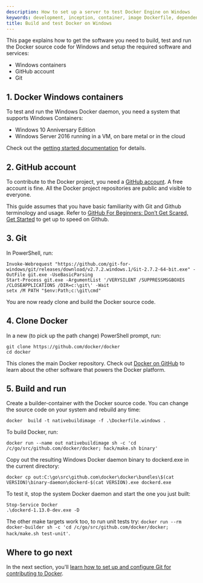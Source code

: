 ```yaml
---
description: How to set up a server to test Docker Engine on Windows
keywords: development, inception, container, image Dockerfile, dependencies, Go, artifacts, windows
title: Build and test Docker on Windows
---
```


This page explains how to get the software you need to build, test and run the Docker source code for Windows and setup the required software and services:

- Windows containers
- GitHub account
- Git

## 1. Docker Windows containers

To test and run the Windows Docker daemon, you need a system that supports Windows Containers:

 * Windows 10 Anniversary Edition
 * Windows Server 2016 running in a VM, on bare metal or in the cloud

Check out the [getting started documentation](https://github.com/docker/labs/blob/master/windows/windows-containers/Setup.md) for details.

## 2. GitHub account

To contribute to the Docker project, you need a <a href="https://github.com" target="_blank">GitHub account</a>. A free account is fine. All the Docker project repositories are public and visible to everyone.

This guide assumes that you have basic familiarity with Git and Github terminology and usage. Refer to [GitHub For Beginners: Don’t Get Scared, Get Started](http://readwrite.com/2013/09/30/understanding-github-a-journey-for-beginners-part-1/) to get up to speed on Github.

## 3. Git

In PowerShell, run:

    Invoke-Webrequest "https://github.com/git-for-windows/git/releases/download/v2.7.2.windows.1/Git-2.7.2-64-bit.exe" -OutFile git.exe -UseBasicParsing
    Start-Process git.exe -ArgumentList '/VERYSILENT /SUPPRESSMSGBOXES /CLOSEAPPLICATIONS /DIR=c:\git\' -Wait
    setx /M PATH "$env:Path;c:\git\cmd"

You are now ready clone and build the Docker source code.

## 4. Clone Docker

In a new (to pick up the path change) PowerShell prompt, run:

    git clone https://github.com/docker/docker
    cd docker

This clones the main Docker repository. Check out [Docker on GitHub](github.com/docker) to learn about the other software that powers the Docker platform.

## 5. Build and run

Create a builder-container with the Docker source code. You can change the source code on your system and rebuild any time:

    docker  build -t nativebuildimage -f .\Dockerfile.windows .

To build Docker, run:

    docker run --name out nativebuildimage sh -c 'cd /c/go/src/github.com/docker/docker; hack/make.sh binary'

Copy out the resulting Windows Docker daemon binary to dockerd.exe in the current directory:

    docker cp out:C:\go\src\github.com\docker\docker\bundles\$(cat VERSION)\binary-daemon\dockerd-$(cat VERSION).exe dockerd.exe

To test it, stop the system Docker daemon and start the one you just built:

    Stop-Service Docker
    .\dockerd-1.13.0-dev.exe -D

The other make targets work too, to run unit tests try: `docker run --rm docker-builder sh -c 'cd /c/go/src/github.com/docker/docker; hack/make.sh test-unit'`.


## Where to go next

In the next section, you'll [learn how to set up and configure Git for
contributing to Docker](set-up-git.md).
